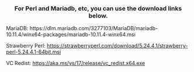 <br/>
<p align="center">
  <h3 align="center">For Perl and Mariadb, etc, you can use the download links below. </h3>

</p>
MariaDB:
https://dlm.mariadb.com/3277103/MariaDB/mariadb-10.11.4/winx64-packages/mariadb-10.11.4-winx64.msi


Strawberry Perl:
https://strawberryperl.com/download/5.24.4.1/strawberry-perl-5.24.4.1-64bit.msi

VC Redist:
https://aka.ms/vs/17/release/vc_redist.x64.exe
